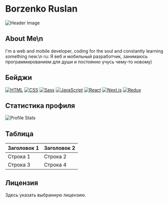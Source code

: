 # Borzenko Ruslan 

![Header Image](https://media2.giphy.com/media/v1.Y2lkPTc5MGI3NjExdmo5dmp1NTQ2ZmZjbmphMzI5ZGp2OWY3ZGQ3YmdlODl0aHZtNjVzaSZlcD12MV9pbnRlcm5hbF9naWZfYnlfaWQmY3Q9Zw/4CRg29WJn1mqMlPhYv/giphy.gif)

## About Me\n
I'm a web and mobile developer, coding for the soul and constantly learning something new.\n
ru: Я веб и мобильный разработчик, занимаюсь программированием для души и постоянно учусь чему-то новому)

## Бейджи

[![HTML](https://img.shields.io/badge/HTML-blue?style=for-the-badge&logo=html5&logoColor=white)](https://developer.mozilla.org/ru/docs/Web/HTML)
[![CSS](https://img.shields.io/badge/CSS-blue?style=for-the-badge&logo=css3&logoColor=white)](https://developer.mozilla.org/ru/docs/Web/CSS)
[![Sass](https://img.shields.io/badge/Sass-pink?style=for-the-badge&logo=sass&logoColor=white)](https://sass-lang.com/)
[![JavaScript](https://img.shields.io/badge/JavaScript-yellow?style=for-the-badge&logo=javascript&logoColor=white)](https://developer.mozilla.org/ru/docs/Web/JavaScript)
[![React](https://img.shields.io/badge/React-blue?style=for-the-badge&logo=react&logoColor=white)](https://reactjs.org/)
[![Next.js](https://img.shields.io/badge/Next.js-black?style=for-the-badge&logo=next.js&logoColor=white)](https://nextjs.org/)
[![Redux](https://img.shields.io/badge/Redux-purple?style=for-the-badge&logo=redux&logoColor=white)](https://redux.js.org/)

## Статистика профиля

![Profile Stats](https://komarev.com/ghpvc/?username=Wi-l1a&style=flat-square&color=blue)

## Таблица

| Заголовок 1 | Заголовок 2 |
|-------------|-------------|
| Строка 1    | Строка 2    |
| Строка 3    | Строка 4    |

## Лицензия

Здесь указать выбранную лицензию.
